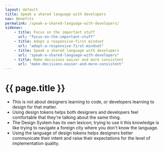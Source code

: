 ```yaml
---
layout: default
title: Speak a shared language with developers
nav: Benefits
permalink: /speak-a-shared-language-with-developers/
sidenav:
    - title: Focus on the important stuff
      url: "focus-on-the-important-stuff"
    - title: Adopt a responsive-first mindset
      url: "adopt-a-responsive-first-mindset"
    - title: Speak a shared language with developers
      url: "speak-a-shared-language-with-developers"
    - title: Make decisions easier and more consistent
      url: "make-decisions-easier-and-more-consistent"
---
```

# {{ page.title }}

- This is not about designers learning to code, or developers learning to design for that matter.
- Using design tokens helps both designers and developers feel comfortable that they're talking about the same thing.
- The Design System has its own lexicon; trying to use it this knowledge is like trying to navigate a foreign city where you don't know the language.
- Using the language of design tokens helps designers better communicate their intent and raise their expectations for the level of implementation quality.